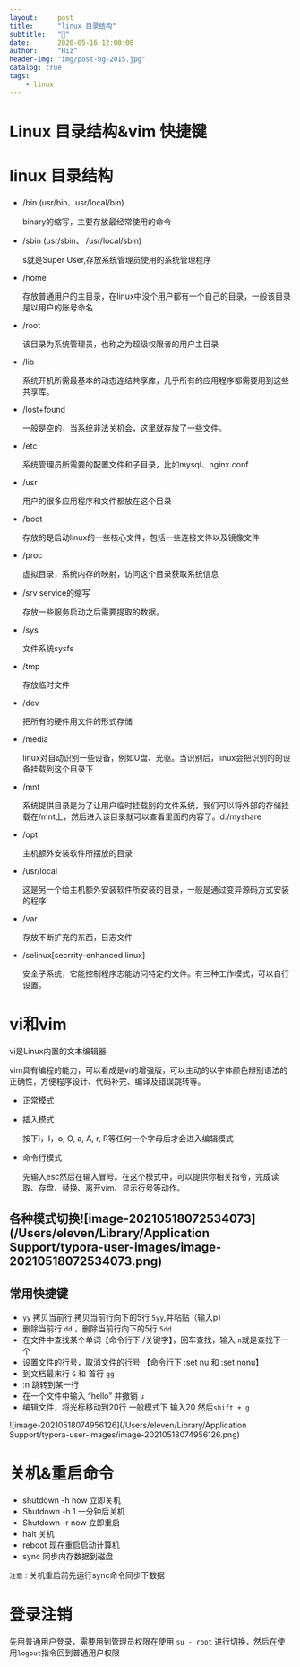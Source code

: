 ```yaml
---
layout:     post
title:      "linux 目录结构"
subtitle:   "🐧"
date:       2020-05-16 12:00:00
author:     "Hiz"
header-img: "img/post-bg-2015.jpg"
catalog: true
tags:
    - linux
---
```


# Linux 目录结构&vim 快捷键

# linux 目录结构

* /bin (usr/bin、usr/local/bin)

  binary的缩写，主要存放最经常使用的命令

* /sbin (usr/sbin、 /usr/local/sbin)

  s就是Super User,存放系统管理员使用的系统管理程序

* /home

  存放普通用户的主目录，在linux中没个用户都有一个自己的目录，一般该目录是以用户的账号命名

* /root

  该目录为系统管理员，也称之为超级权限者的用户主目录

* /lib

  系统开机所需最基本的动态连结共享库，几乎所有的应用程序都需要用到这些共享库。

* /lost+found 

  一般是空的，当系统非法关机会，这里就存放了一些文件。

* /etc

  系统管理员所需要的配置文件和子目录，比如mysql、nginx.conf

* /usr

  用户的很多应用程序和文件都放在这个目录

* /boot

  存放的是启动linux的一些核心文件，包括一些连接文件以及镜像文件

* /proc

  虚拟目录，系统内存的映射，访问这个目录获取系统信息

* /srv service的缩写

  存放一些服务启动之后需要提取的数据。

* /sys 

  文件系统sysfs

* /tmp

  存放临时文件

* /dev 

  把所有的硬件用文件的形式存储

* /media

  linux对自动识别一些设备，例如U盘、光驱。当识别后，linux会把识别的的设备挂载到这个目录下

* /mnt

  系统提供目录是为了让用户临时挂载别的文件系统，我们可以将外部的存储挂载在/mnt上，然后进入该目录就可以查看里面的内容了。d:/myshare

* /opt

  主机额外安装软件所摆放的目录

* /usr/local

  这是另一个给主机额外安装软件所安装的目录，一般是通过变异源码方式安装的程序

* /var

  存放不断扩充的东西，日志文件

* /selinux[secrrity-enhanced linux]

  安全子系统，它能控制程序志能访问特定的文件。有三种工作模式，可以自行设置。

# vi和vim

vi是Linux内置的文本编辑器

vim具有编程的能力，可以看成是vi的增强版，可以主动的以字体颜色辨别语法的正确性，方便程序设计、代码补完、编译及错误跳转等。

* 正常模式

* 插入模式

  按下i，I，o, O, a, A, r, R等任何一个字母后才会进入编辑模式

* 命令行模式

  先输入esc然后在输入冒号。在这个模式中，可以提供你相关指令，完成读取、存盘、替换、离开vim、显示行号等动作。

## 各种模式切换![image-20210518072534073](/Users/eleven/Library/Application Support/typora-user-images/image-20210518072534073.png)

## 常用快捷键

* `yy` 拷贝当前行,拷贝当前行向下的5行 `5yy`,并粘贴（输入p）
* 删除当前行 `dd` ，删除当前行向下的5行 `5dd`
* 在文件中查找某个单词【命令行下 /关键字】，回车查找，输入 `n`就是查找下一个
* 设置文件的行号，取消文件的行号 【命令行下 :set nu 和 :set nonu】
* 到文档最末行 `G` 和 首行 `gg`
* :n 跳转到某一行
* 在一个文件中输入 “hello” 并撤销 `u`
* 编辑文件，将光标移动到20行 一般模式下 输入20 然后`shift + g`

![image-20210518074956126](/Users/eleven/Library/Application Support/typora-user-images/image-20210518074956126.png)

# 关机&重启命令

* shutdown -h now 立即关机
* Shutdown -h 1 一分钟后关机
* Shutdown -r now 立即重启
* halt 关机
* reboot 现在重启启动计算机
* sync 同步内存数据到磁盘

`注意：`关机重启前先运行sync命令同步下数据

# 登录注销

先用普通用户登录，需要用到管理员权限在使用 `su - root` 进行切换，然后在使用`logout`指令回到普通用户权限